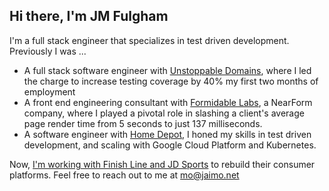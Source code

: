 ## Hi there, I'm JM Fulgham

<!--
**jmfulgham/jmfulgham** is a ✨ _special_ ✨ repository because its `README.md` (this file) appears on your GitHub profile.

Here are some ideas to get you started:

- 🔭 I’m currently working on ...
- 🌱 I’m currently learning ...
- 👯 I’m looking to collaborate on ...
- 🤔 I’m looking for help with ...
- 💬 Ask me about ...
- 📫 How to reach me: ...
- 😄 Pronouns: ...
- ⚡ Fun fact: ...
-->
I'm a full stack engineer that specializes in test driven development.
Previously I was ...
 * A full stack software engineer with [Unstoppable Domains](https://github.com/unstoppabledomains), where I led the charge to increase testing coverage by 40% my first two months of employment
 * A front end engineering consultant with [Formidable Labs](https://github.com/formidablelabs), a NearForm company, where I played a pivotal role in slashing a client's average page render time from 5 seconds to just 137 milliseconds. 
 * A software engineer with [Home Depot](https://github.com/homedepot), I honed my skills in test driven development, and scaling with Google Cloud Platform and Kubernetes.

Now, [I'm working with Finish Line and JD Sports](https://github.com/mfulgham1) to rebuild their consumer platforms. Feel free to reach out to me at [mo@jaimo.net](mailto:mo@jaimo.net)

